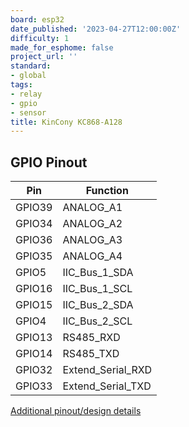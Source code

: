 ```yaml
---
board: esp32
date_published: '2023-04-27T12:00:00Z'
difficulty: 1
made_for_esphome: false
project_url: ''
standard:
- global
tags:
- relay
- gpio
- sensor
title: KinCony KC868-A128
---
```


## GPIO Pinout

| Pin    | Function            |
| ------ | ------------------- |
| GPIO39 | ANALOG_A1           |
| GPIO34 | ANALOG_A2           |
| GPIO36 | ANALOG_A3           |
| GPIO35 | ANALOG_A4           |
| GPIO5  | IIC_Bus_1_SDA       |
| GPIO16 | IIC_Bus_1_SCL       |
| GPIO15 | IIC_Bus_2_SDA       |
| GPIO4  | IIC_Bus_2_SCL       |
| GPIO13 | RS485_RXD           |
| GPIO14 | RS485_TXD           |
| GPIO32 | Extend_Serial_RXD   |
| GPIO33 | Extend_Serial_TXD   |
[Additional pinout/design details](https://www.kincony.com/arduino-esp32-128-channel-relay-module-kc868-a128.html)